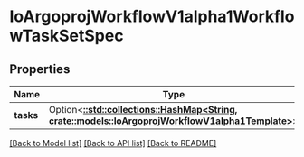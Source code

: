 # IoArgoprojWorkflowV1alpha1WorkflowTaskSetSpec

## Properties

Name | Type | Description | Notes
------------ | ------------- | ------------- | -------------
**tasks** | Option<[**::std::collections::HashMap<String, crate::models::IoArgoprojWorkflowV1alpha1Template>**](io.argoproj.workflow.v1alpha1.Template.md)> |  | [optional]

[[Back to Model list]](../README.md#documentation-for-models) [[Back to API list]](../README.md#documentation-for-api-endpoints) [[Back to README]](../README.md)


